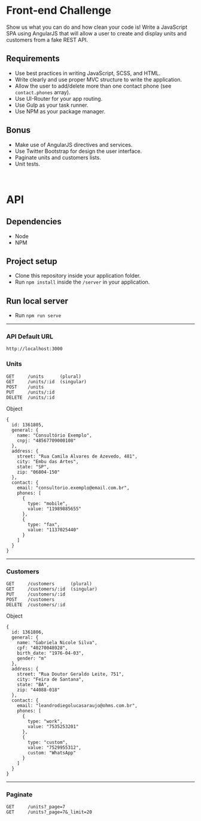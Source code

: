 # Front-end Challenge
Show us what you can do and how clean your code is! Write a JavaScript SPA using AngularJS that will allow a user to create and display units and customers from a fake REST API.

## Requirements

- Use best practices in writing JavaScript, SCSS, and HTML.
- Write clearly and use proper MVC structure to write the application.
- Allow the user to add/delete more than one contact phone (see `contact.phones` array).
- Use UI-Router for your app routing.
- Use Gulp as your task runner.
- Use NPM as your package manager.

## Bonus

- Make use of AngularJS directives and services.
- Use Twitter Bootstrap for design the user interface.
- Paginate units and customers lists.
- Unit tests.

<br>

# API

## Dependencies
- Node
- NPM

## Project setup
- Clone this repository inside your application folder.
- Run `npm install` inside the `/server` in your application.

## Run local server

- Run `npm run serve`


---

### API Default URL

```
http://localhost:3000
```

### Units

```
GET     /units      (plural)
GET     /units/:id  (singular)
POST    /units
PUT     /units/:id
DELETE  /units/:id
```

Object
```
{
  id: 1361805,
  general: {
    name: "Consultório Exemplo",
    cnpj: "48567709000108"
  },
  address: {
    street: "Rua Camila Alvares de Azevedo, 481",
    city: "Embu das Artes",
    state: "SP",
    zip: "06804-150"
  },
  contact: {
    email: "consultorio.exemplo@email.com.br",
    phones: [
      {
        type: "mobile",
        value: "11989885655"
      },
      {
        type: "fax",
        value: "1137025440"
      }
    ]
  }
}
```

---

### Customers

```
GET     /customers      (plural)
GET     /customers/:id  (singular)
PUT     /customers/:id
POST    /customers
DELETE  /customers/:id
```

Object

```
{
  id: 1361806,
  general: {
    name: "Gabriela Nicole Silva",
    cpf: "40270048928",
    birth_date: "1976-04-03",
    gender: "m"
  },
  address: {
    street: "Rua Doutor Geraldo Leite, 751",
    city: "Feira de Santana",
    state: "BA",
    zip: "44088-018"
  },
  contact: {
    email: "leandrodiegolucasaraujo@ohms.com.br",
    phones: [
      {
        type: "work",
        value: "7535253201"
      },
      {
        type: "custom",
        value: "7529955312",
        custom: "WhatsApp"
      }
    ]
  }
}
```

---

### Paginate

```
GET     /units?_page=7
GET     /units?_page=7&_limit=20
```
